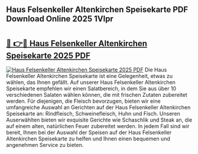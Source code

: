 ## Haus Felsenkeller Altenkirchen Speisekarte PDF Download Online 2025 1Vlpr

# <h2><a href="http://gc5faa.nevu.top/?p=Haus+Felsenkeller+Altenkirchen+Speisekarte">🔗 👉🔴 Haus Felsenkeller Altenkirchen Speisekarte 2025 PDF</a></h2>

[![Haus Felsenkeller Altenkirchen Speisekarte 2025 PDF](https://i.imgur.com/dBaPXMq.png)](http://gc5faa.nevu.top/?p=Haus+Felsenkeller+Altenkirchen+Speisekarte)
Die Haus Felsenkeller Altenkirchen Speisekarte ist eine Gelegenheit, etwas zu wählen, das Ihnen gefällt. Auf unserer Haus Felsenkeller Altenkirchen Speisekarte empfehlen wir einen Salatbereich, in dem Sie aus über 10 verschiedenen Salaten wählen können, die mit frischen Zutaten zubereitet werden. Für diejenigen, die Fleisch bevorzugen, bieten wir eine umfangreiche Auswahl an Gerichten auf der Haus Felsenkeller Altenkirchen Speisekarte an: Rindfleisch, Schweinefleisch, Huhn und Fisch. Unseren Auserwählten bieten wir exquisite Gerichte wie Schaschlik und Steak an, die auf einem alten, natürlichen Feuer zubereitet werden. In jedem Fall sind wir bereit, Ihnen bei der Auswahl der Speisen auf der Haus Felsenkeller Altenkirchen Speisekarte zu helfen und Ihnen einen bequemen und angenehmen Service zu bieten.
